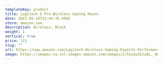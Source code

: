 ```yaml
---
templateKey: product
title: Logitech G Pro Wireless Gaming Mouse
date: 2021-05-18T12:44:35.848Z
store: amazon.com
description: Wireless, Black
weight: 1
vertical: true
price: 113
slug: ""
url: https://www.amazon.com/Logitech-Wireless-Gaming-Esports-Performance/dp/B07GCKQD77?crid=3ERSNVH98DJDK%2F&linkCode=ll1&tag=briddgywebsit-20&ref_=as_li_ss_tl
image: https://images-na.ssl-images-amazon.com/images/I/51ySu55JzAL._AC_SL1500_.jpg
---
```

